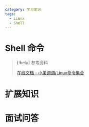 ```yaml
---
category: 学习笔记
tags:
  - Liunx
  - Shell
---
```


# Shell 命令

> [!help] 参考资料
> 
> [在线文档 - 小弟调调/Linux命令集合](https://wangchujiang.com/linux-command/hot.html)

# 扩展知识

# 面试问答